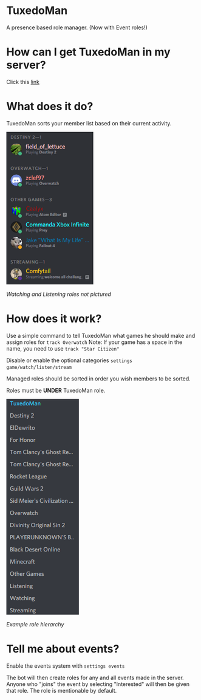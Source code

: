 # TuxedoMan
A presence based role manager. (Now with Event roles!)
# How can I get TuxedoMan in my server?
Click this [link](https://discordapp.com/api/oauth2/authorize?client_id=441366628836442122&permissions=268443648&scope=bot)
# What does it do?
TuxedoMan sorts your member list based on their current activity.

![Role Example](/images/role_example.png)

_Watching and Listening roles not pictured_
# How does it work?
Use a simple command to tell TuxedoMan what games he should make and assign roles for `track Overwatch`
Note: If your game has a space in the name, you need to use `track "Star Citizen"`

Disable or enable the optional categories `settings game/watch/listen/stream`

Managed roles should be sorted in order you wish members to be sorted.

Roles must be __UNDER__ TuxedoMan role.

![Role Hierarchy](/images/role_hierarchy.png)

_Example role hierarchy_

# Tell me about events?
Enable the events system with `settings events`

The bot will then create roles for any and all events made in the server.
Anyone who "joins" the event by selecting "Interested" will then be given that role.
The role is mentionable by default.
